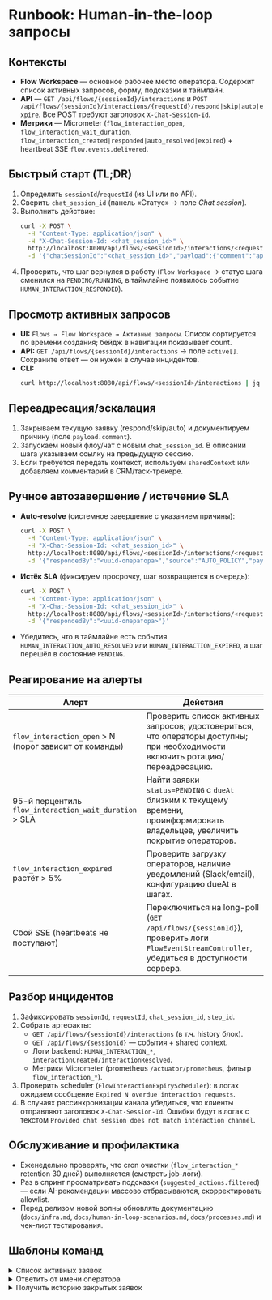 # Runbook: Human-in-the-loop запросы

## Контексты
- **Flow Workspace** — основное рабочее место оператора. Содержит список активных запросов, форму, подсказки и таймлайн.
- **API** — `GET /api/flows/{sessionId}/interactions` и `POST /api/flows/{sessionId}/interactions/{requestId}/respond|skip|auto|expire`. Все POST требуют заголовок `X-Chat-Session-Id`.
- **Метрики** — Micrometer (`flow_interaction_open`, `flow_interaction_wait_duration`, `flow_interaction_created|responded|auto_resolved|expired`) + heartbeat SSE `flow.events.delivered`.

## Быстрый старт (TL;DR)
1. Определить `sessionId`/`requestId` (из UI или по API).  
2. Сверить `chat_session_id` (панель «Статус» → поле *Chat session*).  
3. Выполнить действие:
   ```bash
   curl -X POST \
     -H "Content-Type: application/json" \
     -H "X-Chat-Session-Id: <chat_session_id>" \
     http://localhost:8080/api/flows/<sessionId>/interactions/<requestId>/respond \
     -d '{"chatSessionId":"<chat_session_id>","payload":{"comment":"approved manually"}}'
   ```
4. Проверить, что шаг вернулся в работу (`Flow Workspace` → статус шага сменился на `PENDING/RUNNING`, в таймлайне появилось событие `HUMAN_INTERACTION_RESPONDED`).

## Просмотр активных запросов
- **UI:** `Flows → Flow Workspace → Активные запросы`. Список сортируется по времени создания; бейдж в навигации показывает count.  
- **API:** `GET /api/flows/{sessionId}/interactions` → поле `active[]`. Сохраните ответ — он нужен в случае инцидентов.  
- **CLI:**  
  ```bash
  curl http://localhost:8080/api/flows/<sessionId>/interactions | jq '.active[] | {requestId, stepId, status, dueAt}'
  ```

## Переадресация/эскалация
1. Закрываем текущую заявку (respond/skip/auto) и документируем причину (поле `payload.comment`).  
2. Запускаем новый флоу/чат с новым `chat_session_id`. В описании шага указываем ссылку на предыдущую сессию.  
3. Если требуется передать контекст, используем `sharedContext` или добавляем комментарий в CRM/таск-трекере.

## Ручное автозавершение / истечение SLA
- **Auto-resolve** (системное завершение с указанием причины):
  ```bash
  curl -X POST \
    -H "Content-Type: application/json" \
    -H "X-Chat-Session-Id: <chat_session_id>" \
    http://localhost:8080/api/flows/<sessionId>/interactions/<requestId>/auto \
    -d '{"respondedBy":"<uuid-оператора>","source":"AUTO_POLICY","payload":{"reason":"Manual auto resolve"}}'
  ```
- **Истёк SLA** (фиксируем просрочку, шаг возвращается в очередь):
  ```bash
  curl -X POST \
    -H "Content-Type: application/json" \
    -H "X-Chat-Session-Id: <chat_session_id>" \
    http://localhost:8080/api/flows/<sessionId>/interactions/<requestId>/expire \
    -d '{"respondedBy":"<uuid-оператора>"}'
  ```
- Убедитесь, что в таймлайне есть события `HUMAN_INTERACTION_AUTO_RESOLVED` или `HUMAN_INTERACTION_EXPIRED`, а шаг перешёл в состояние `PENDING`.

## Реагирование на алерты
| Алерт | Действия |
| --- | --- |
| `flow_interaction_open` > N (порог зависит от команды) | Проверить список активных запросов; удостовериться, что операторы доступны; при необходимости включить ротацию/переадресацию. |
| 95-й перцентиль `flow_interaction_wait_duration` > SLA | Найти заявки `status=PENDING` с `dueAt` близким к текущему времени, проинформировать владельцев, увеличить покрытие операторов. |
| `flow_interaction_expired` растёт > 5% | Проверить загрузку операторов, наличие уведомлений (Slack/email), конфигурацию dueAt в шагах. |
| Сбой SSE (heartbeats не поступают) | Переключиться на long-poll (`GET /api/flows/{sessionId}`), проверить логи `FlowEventStreamController`, убедиться в доступности сервера. |

## Разбор инцидентов
1. Зафиксировать `sessionId`, `requestId`, `chat_session_id`, `step_id`.  
2. Собрать артефакты:
   - `GET /api/flows/{sessionId}/interactions` (в т.ч. history блок).  
   - `GET /api/flows/{sessionId}` — события + shared context.  
   - Логи backend: `HUMAN_INTERACTION_*`, `interactionCreated/interactionResolved`.  
   - Метрики Micrometer (prometheus `/actuator/prometheus`, фильтр `flow_interaction_*`).  
3. Проверить scheduler (`FlowInteractionExpiryScheduler`): в логах ожидаем сообщение `Expired N overdue interaction requests`.  
4. В случаях рассинхронизации канала убедиться, что клиенты отправляют заголовок `X-Chat-Session-Id`. Ошибки будут в логах с текстом `Provided chat session does not match interaction channel`.

## Обслуживание и профилактика
- Еженедельно проверять, что cron очистки (`flow_interaction_*` retention 30 дней) выполняется (смотреть job-логи).  
- Раз в спринт просматривать подсказки (`suggested_actions.filtered`) — если AI-рекомендации массово отбрасываются, скорректировать allowlist.  
- Перед релизом новой волны обновлять документацию (`docs/infra.md`, `docs/human-in-loop-scenarios.md`, `docs/processes.md`) и чек-лист тестирования.

## Шаблоны команд
<details>
<summary>Список активных заявок</summary>

```bash
curl http://localhost:8080/api/flows/${SESSION}/interactions | jq '.active'
```
</details>

<details>
<summary>Ответить от имени оператора</summary>

```bash
curl -X POST \
  -H "Content-Type: application/json" \
  -H "X-Chat-Session-Id: ${CHAT_SESSION}" \
  http://localhost:8080/api/flows/${SESSION}/interactions/${REQUEST}/respond \
  -d "{
    \"chatSessionId\": \"${CHAT_SESSION}\",
    \"respondedBy\": \"${OPERATOR}\",
    \"payload\": {
      \"comment\": \"Подтверждено вручную\",
      \"decision\": \"approve\"
    }
  }"
```
</details>

<details>
<summary>Получить историю закрытых заявок</summary>

```bash
curl http://localhost:8080/api/flows/${SESSION}/interactions | jq '.history[] | {requestId, status, response}'
```
</details>

